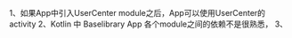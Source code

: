 1、如果App中引入UserCenter module之后，App可以使用UserCenter的activity
2、Kotlin 中 Baselibrary App 各个module之间的依赖不是很熟悉，
3、